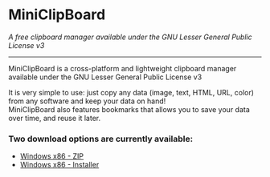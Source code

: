 # MiniClipBoard
*A free clipboard manager available under the GNU Lesser General Public License v3*
***

MiniClipBoard is a cross-platform and lightweight clipboard manager available under the GNU Lesser General Public License v3

It is very simple to use: just copy any data (image, text, HTML, URL, color) from any software and keep your data on hand!  
MiniClipBoard also features bookmarks that allows you to save your data over time, and reuse it later.

### Two download options are currently available:
* [Windows x86 - ZIP](https://github.com/GregPlusPlus/MiniClipBoard/raw/master/Win_Builds/release_Winx86_v1.0.zip)
* [Windows x86 - Installer](https://github.com/GregPlusPlus/MiniClipBoard/raw/master/Win_Builds/setup_MiniClipBoard_Winx86.exe)
